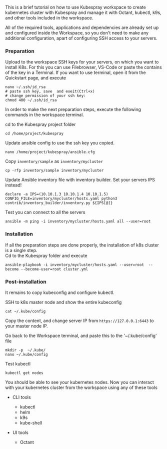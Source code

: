 
This is a brief tutorial on how to use Kubespray workspace to create kubernetes cluster with Kubespray and 
manage it with Octant, kubectl, k9s, and other tools included in the workspace.  

All of the required tools, applications and dependencies are already set up and configured inside the Workspace, so 
you don't need to make any additional configuration, apart of configuring SSH access to your servers. 

### Preparation 

Upload to the workspace SSH keys for your servers, on which you want to install K8s. For this you can use Filebrowser, 
VS-Code or paste the contains of the key in a Terminal. If you want to use terminal, open it from the Quickstart page, and execute 

```
nano ~/.ssh/id_rsa
# paste ssh key, save  and exeit(Ctrl+x) 
# change permission of your ssh key:
chmod 400 ~/.ssh/id_rsa
```

In order to make the next preparation steps, execute the following commands in the workspace terminal.  

cd to the Kubespray project folder

```
cd /home/project/kubespray
```

Update ansible config to use the ssh key you copied.  

```
nano /home/project/kubespray/ansible.cfg
```

Copy `inventory/sample` as `inventory/mycluster`

```
cp -rfp inventory/sample inventory/mycluster
```

Update Ansible inventory file with inventory builder. Set your servers IPS instead! 

```
declare -a IPS=(10.10.1.3 10.10.1.4 10.10.1.5)
CONFIG_FILE=inventory/mycluster/hosts.yaml python3 contrib/inventory_builder/inventory.py ${IPS[@]}
```

Test you can connect to all the servers

```
ansible -m ping -i inventory/mycluster/hosts.yaml all --user=root
```

### Installation 

If all the preparation steps are done properly, the installation of k8s cluster is a single step.  
Cd to the Kubespray folder and execute 

```
ansible-playbook -i inventory/mycluster/hosts.yaml --user=root  --become --become-user=root cluster.yml
```

### Post-installation 

It remains to copy kubeconfig and configure kubectl.  

SSH to k8s master node and show the entire kubeconfig 

```
cat ~/.kube/config
```

Copy the content, and change server IP from `https://127.0.0.1:6443` to your master node IP.  


Go back to the Workspace terminal, and paste this to the '~/.kube/config' file
```
mkdir -p  ~/.kube/
nano ~/.kube/config
```

Test kubectl 

```
kubectl get nodes
```

You should be able to see your kubernetes nodes. Now you can interact with your kubernetes cluster from the workspace using any of these tools 

- CLI tools
    - kubectl 
    - helm 
    - k9s
    - kube-shell

- UI tools
    - Octant